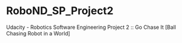 # RoboND_SP_Project2
Udacity - Robotics Software Engineering Project 2 :: Go Chase It [Ball Chasing Robot in a World]
